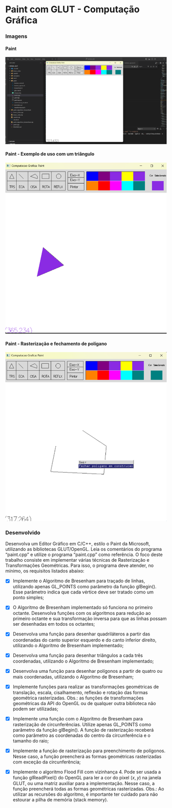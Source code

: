 # Paint com GLUT - Computação Gráfica

### Imagens

#### Paint
![Imagem paint](./imagens/imagem_meu_paint.png)

#### Paint - Exemplo de uso com um triângulo
![Imagem paint com triangulo](./imagens/paint.png)

#### Paint - Rasterização e fechamento de polígano
![Imagem paint fechamento de poligano](./imagens/imagem_fechamento_poligano.png)

### Desenvolvido

Desenvolva um Editor Gráfico em C/C++, estilo o Paint da Microsoft, utilizando as bibliotecas
GLUT/OpenGL. Leia os comentários do programa “paint.cpp” e utilize o programa “paint.cpp”
como referência. O foco deste trabalho consiste em implementar várias técnicas de Rasterização
e Transformações Geométricas. Para isso, o programa deve atender, no mínimo, os requisitos
listados abaixo:

- [x] Implemente o Algoritmo de Bresenham para traçado de linhas, utilizando apenas GL_POINTS
como parâmetro da função glBegin(). Esse parâmetro indica que cada vértice deve ser tratado
como um ponto simples;

- [x] O Algoritmo de Bresenham implementado só funciona no primeiro octante. Desenvolva
funções com os algoritmos para redução ao primeiro octante e sua transformação inversa para
que as linhas possam ser desenhadas em todos os octantes;

- [x] Desenvolva uma função para desenhar quadriláteros a partir das coordenadas do canto
superior esquerdo e do canto inferior direito, utilizando o Algoritmo de Bresenham
implementado;

- [x] Desenvolva uma função para desenhar triângulos a cada três coordenadas, utilizando o
Algoritmo de Bresenham implementado;

- [x] Desenvolva uma função para desenhar polígonos a partir de quatro ou mais coordenadas,
utilizando o Algoritmo de Bresenham;

- [x] Implemente funções para realizar as transformações geométricas de translação, escala,
cisalhamento, reflexão e rotação das formas geométrica rasterizadas. Obs.: as funções de
transformações geométricas da API do OpenGL ou de qualquer outra biblioteca não podem
ser utilizadas;

- [x] Implemente uma função com o Algoritmo de Bresenham para rasterização de circunferências.
Utilize apenas GL_POINTS como parâmetro da função glBegin(). A função de rasterização
receberá como parâmetro as coordenadas do centro da circunferência e o tamanho do raio;

- [x] Implemente a função de rasterização para preenchimento de polígonos. Nesse caso, a função
preencherá as formas geométricas rasterizadas com exceção da circunferência;

- [x] Implemente o algoritmo Flood Fill com vizinhança 4. Pode ser usada a função glReadPixel()
do OpenGL para ler a cor do pixel (𝑥, 𝑦) na janela GLUT, ou uma matriz auxiliar para a
implementação. Nesse caso, a função preencherá todas as formas geométricas rasterizadas.
Obs.: Ao utilizar as recursões do algoritmo, é importante ter cuidado para não estourar a pilha
de memória (stack memory).

